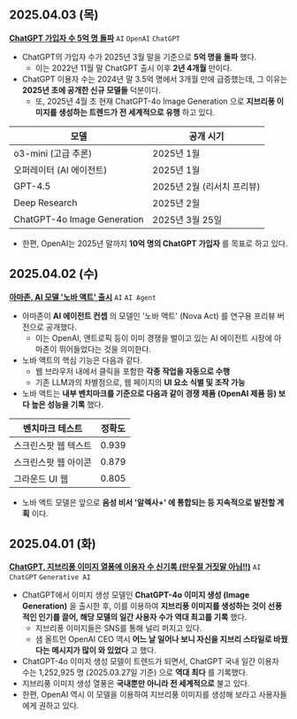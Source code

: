## 2025.04.03 (목)
**[ChatGPT 가입자 수 5억 명 돌파](https://n.news.naver.com/mnews/article/030/0003299178?sid=105)** ```AI``` ```OpenAI``` ```ChatGPT```

* ChatGPT의 가입자 수가 2025년 3월 말을 기준으로 **5억 명을 돌파** 했다.
  * 이는 2022년 11월 말 ChatGPT 출시 이후 **2년 4개월** 만이다.
* ChatGPT 이용자 수는 2024년 말 3.5억 명에서 3개월 만에 급증했는데, 그 이유는 **2025년 초에 공개한 신규 모델들** 덕분이다.
  * 또, 2025년 4월 초 현재 ChatGPT-4o Image Generation 으로 **지브리풍 이미지를 생성하는 트렌드가 전 세계적으로 유행** 하고 있다.

| 모델                          | 공개 시기              |
|-----------------------------|--------------------|
| o3-mini (고급 추론)             | 2025년 1월           |
| 오퍼레이터 (AI 에이전트)             | 2025년 1월           |
| GPT-4.5                     | 2025년 2월 (리서치 프리뷰) |
| Deep Research               | 2025년 2월           |
| ChatGPT-4o Image Generation | 2025년 3월 25일       |

* 한편, OpenAI는 2025년 말까지 **10억 명의 ChatGPT 가입자** 를 목표로 하고 있다.

## 2025.04.02 (수)
**[아마존, AI 모델 '노바 액트' 출시](https://n.news.naver.com/mnews/article/092/0002369156?sid=105)** ```AI``` ```AI Agent```

* 아마존이 **AI 에이전트 컨셉** 의 모델인 '노바 액트' (Nova Act) 를 연구용 프리뷰 버전으로 공개했다.
  * 이는 OpenAI, 앤트로픽 등이 이미 경쟁을 벌이고 있는 AI 에이전트 시장에 아마존이 뛰어들었다는 것을 의미한다.
* 노바 액트의 핵심 기능은 다음과 같다.
  * 웹 브라우저 내에서 클릭을 포함한 **각종 작업을 자동으로 수행**
  * 기존 LLM과의 차별점으로, 웹 페이지의 **UI 요소 식별 및 조작 가능**
* 노바 액트는 **내부 벤치마크를 기준으로 다음과 같이 경쟁 제품 (OpenAI 제품 등) 보다 높은 성능을 기록** 했다.

| 벤치마크 테스트    | 정확도   |
|-------------|-------|
| 스크린스팟 웹 텍스트 | 0.939 |
| 스크린스팟 웹 아이콘 | 0.879 |
| 그라운드 UI 웹   | 0.805 |

* 노바 액트 모델은 앞으로 **음성 비서 '알렉사+' 에 통합되는 등 지속적으로 발전할 계획** 이다.

## 2025.04.01 (화)
**[ChatGPT, 지브리풍 이미지 열풍에 이용자 수 신기록 (만우절 거짓말 아님!!)](https://n.news.naver.com/mnews/article/052/0002173808?sid=102)** ```AI``` ```ChatGPT``` ```Generative AI```

* ChatGPT에서 이미지 생성 모델인 **ChatGPT-4o 이미지 생성 (Image Generation)** 을 출시한 후, 이를 이용하여 **지브리풍 이미지를 생성하는 것이 선풍적인 인기를 끌어, 해당 모델의 일간 사용자 수가 역대 최고를 기록** 했다.
  * 지브리풍 이미지들은 SNS를 통해 널리 퍼지고 있다.
  * 샘 올트먼 OpenAI CEO 역시 **어느 날 일어나 보니 자신을 지브리 스타일로 바꿨다는 메시지가 많이 와 있었다** 고 했다.
* ChatGPT-4o 이미지 생성 모델이 트렌드가 되면서, ChatGPT 국내 일간 이용자 수는 1,252,925 명 (2025.03.27일 기준) 으로 **역대 최다** 를 기록했다.
* 지브리풍 이미지 생성 열풍은 **국내뿐만 아니라 전 세계적으로** 불고 있다.
* 한편, OpenAI 역시 이 모델을 이용하여 지브리풍 이미지를 생성해 보라고 사용자들에게 권하고 있다.